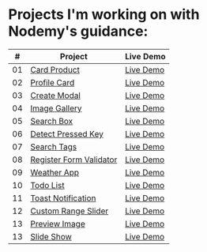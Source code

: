 # Projects I'm working on with Nodemy's guidance:
 |  #  | Project                                                                                                                     | Live Demo                                                                         |
| :-: | --------------------------------------------------------------------------------------------------------------------------- | --------------------------------------------------------------------------------- |
  | 01  | [Card Product](https://github.com/binvan789/CardProduct-Day1)                             | [Live Demo](https://binvan789.github.io/CardProduct-Day1/) 
  | 02  | [Profile Card](https://github.com/binvan789/ProfileCard-Day2)                             | [Live Demo](https://binvan789.github.io/ProfileCard-Day2/)
  | 03  | [Create Modal](https://github.com/binvan789/CreateModal-Day3)                             | [Live Demo](https://binvan789.github.io/CreateModal-Day3/)
  | 04  | [Image Gallery](https://github.com/binvan789/ImageGallery-Day4)                             | [Live Demo](https://binvan789.github.io/ImageGallery-Day4/) 
  | 05  | [Search Box](https://github.com/binvan789/SearchBox-Day5)                             | [Live Demo](https://binvan789.github.io/SearchBox-Day5/)
  | 06  | [Detect Pressed Key](https://github.com/binvan789/DetectPressedKey-Day6)                             | [Live Demo](https://binvan789.github.io/DetectPressedKey-Day6/)     
  | 07  | [Search Tags](https://github.com/binvan789/SearchTags-Day7)                             | [Live Demo](https://binvan789.github.io/SearchTags-Day7/) 
  | 08  | [Register Form Validator](https://github.com/binvan789/RegisterFormValidator-Day8)                             | [Live Demo](https://binvan789.github.io/RegisterFormValidator-Day8/)
  | 09  | [Weather App](https://github.com/binvan789/WeatherApp-Day9)                             | [Live Demo](https://binvan789.github.io/WeatherApp-Day9/) 
  | 10  | [Todo List](https://github.com/binvan789/TodoList-Day10)                             | [Live Demo](https://binvan789.github.io/TodoList-Day10/)
  | 11  | [Toast Notification](https://github.com/binvan789/ToastNotification-Day11)                             | [Live Demo](https://binvan789.github.io/ToastNotification-Day11/)
  | 12  | [Custom Range Slider](https://github.com/binvan789/CustomRangeSlider-Day12)                             | [Live Demo](https://binvan789.github.io/CustomRangeSlider-Day12/)
  | 13  | [Preview Image](https://github.com/binvan789/PreviewImage-Day13)                             | [Live Demo](https://binvan789.github.io/PreviewImage-Day13/)
  | 13  | [Slide Show](https://github.com/binvan789/Slideshow-Day14)                             | [Live Demo](https://binvan789.github.io/Slideshow-Day14/)
  
